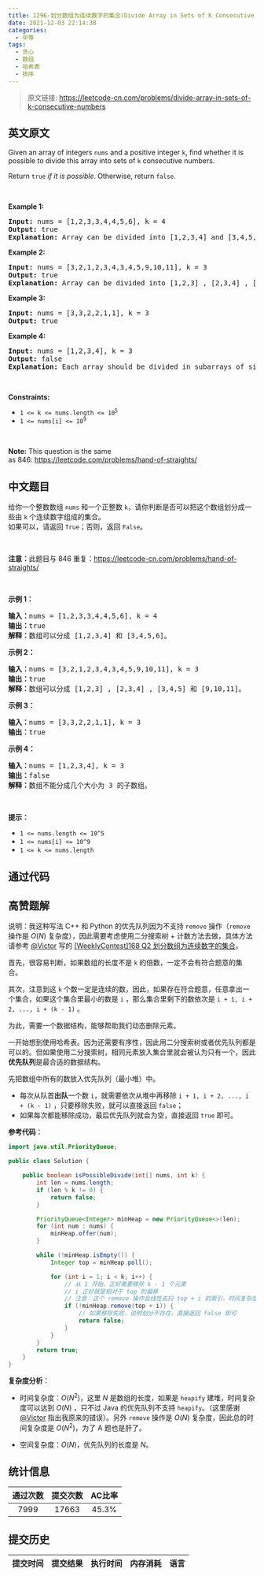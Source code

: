 ```yaml
---
title: 1296-划分数组为连续数字的集合(Divide Array in Sets of K Consecutive Numbers)
date: 2021-12-03 22:14:38
categories:
  - 中等
tags:
  - 贪心
  - 数组
  - 哈希表
  - 排序
---
```


> 原文链接: https://leetcode-cn.com/problems/divide-array-in-sets-of-k-consecutive-numbers


## 英文原文
<div><p>Given an array of integers <code>nums</code> and a positive integer <code>k</code>, find whether it is possible to divide this array into sets of <code>k</code> consecutive numbers.</p>

<p>Return <code>true</code> <em>if it is possible</em>.<strong> </strong>Otherwise, return <code>false</code>.</p>

<p>&nbsp;</p>
<p><strong>Example 1:</strong></p>

<pre>
<strong>Input:</strong> nums = [1,2,3,3,4,4,5,6], k = 4
<strong>Output:</strong> true
<strong>Explanation:</strong> Array can be divided into [1,2,3,4] and [3,4,5,6].
</pre>

<p><strong>Example 2:</strong></p>

<pre>
<strong>Input:</strong> nums = [3,2,1,2,3,4,3,4,5,9,10,11], k = 3
<strong>Output:</strong> true
<strong>Explanation:</strong> Array can be divided into [1,2,3] , [2,3,4] , [3,4,5] and [9,10,11].
</pre>

<p><strong>Example 3:</strong></p>

<pre>
<strong>Input:</strong> nums = [3,3,2,2,1,1], k = 3
<strong>Output:</strong> true
</pre>

<p><strong>Example 4:</strong></p>

<pre>
<strong>Input:</strong> nums = [1,2,3,4], k = 3
<strong>Output:</strong> false
<strong>Explanation:</strong> Each array should be divided in subarrays of size 3.
</pre>

<p>&nbsp;</p>
<p><strong>Constraints:</strong></p>

<ul>
	<li><code>1 &lt;= k &lt;= nums.length &lt;= 10<sup>5</sup></code></li>
	<li><code>1 &lt;= nums[i] &lt;= 10<sup>9</sup></code></li>
</ul>

<p>&nbsp;</p>
<strong>Note:</strong> This question is the same as&nbsp;846:&nbsp;<a href="https://leetcode.com/problems/hand-of-straights/" target="_blank">https://leetcode.com/problems/hand-of-straights/</a></div>

## 中文题目
<div><p>给你一个整数数组 <code>nums</code> 和一个正整数 <code>k</code>，请你判断是否可以把这个数组划分成一些由 <code>k</code> 个连续数字组成的集合。<br />
如果可以，请返回 <code>True</code>；否则，返回 <code>False</code>。</p>

<p> </p>

<p><strong>注意：</strong>此题目与 846 重复：<a href="https://leetcode-cn.com/problems/hand-of-straights/" target="_blank">https://leetcode-cn.com/problems/hand-of-straights/</a></p>

<p> </p>

<p><strong>示例 1：</strong></p>

<pre>
<strong>输入：</strong>nums = [1,2,3,3,4,4,5,6], k = 4
<strong>输出：</strong>true
<strong>解释：</strong>数组可以分成 [1,2,3,4] 和 [3,4,5,6]。
</pre>

<p><strong>示例 2：</strong></p>

<pre>
<strong>输入：</strong>nums = [3,2,1,2,3,4,3,4,5,9,10,11], k = 3
<strong>输出：</strong>true
<strong>解释：</strong>数组可以分成 [1,2,3] , [2,3,4] , [3,4,5] 和 [9,10,11]。
</pre>

<p><strong>示例 3：</strong></p>

<pre>
<strong>输入：</strong>nums = [3,3,2,2,1,1], k = 3
<strong>输出：</strong>true
</pre>

<p><strong>示例 4：</strong></p>

<pre>
<strong>输入：</strong>nums = [1,2,3,4], k = 3
<strong>输出：</strong>false
<strong>解释：</strong>数组不能分成几个大小为 3 的子数组。
</pre>

<p> </p>

<p><strong>提示：</strong></p>

<ul>
	<li><code>1 <= nums.length <= 10^5</code></li>
	<li><code>1 <= nums[i] <= 10^9</code></li>
	<li><code>1 <= k <= nums.length</code></li>
</ul>
</div>

## 通过代码
<RecoDemo>
</RecoDemo>


## 高赞题解
说明：我这种写法 C++ 和 Python 的优先队列因为不支持 `remove` 操作（`remove` 操作是 $O(N)$ 复杂度），因此需要考虑使用二分搜索树 + 计数方法去做，具体方法请参考 [@Victor](/u/happy_yuxuan/) 写的 [[WeeklyContest]168 Q2 划分数组为连续数字的集合](https://leetcode-cn.com/problems/divide-array-in-sets-of-k-consecutive-numbers/solution/weeklycontest168-q2-hua-fen-shu-zu-wei-lian-xu-shu/)。

首先，很容易判断，如果数组的长度不是 `k` 的倍数，一定不会有符合题意的集合。

其次，注意到这 `k` 个数一定是连续的数，因此，如果存在符合题意，任意拿出一个集合，如果这个集合里最小的数是 `i` ，那么集合里剩下的数依次是 `i + 1, i + 2, ..., i + (k - 1)` 。

为此，需要一个数据结构，能够帮助我们动态删除元素。

一开始想到使用哈希表。因为还需要有序性，因此用二分搜索树或者优先队列都是可以的。但如果使用二分搜索树，相同元素放入集合里就会被认为只有一个，因此**优先队列**是最合适的数据结构。

先把数组中所有的数放入优先队列（最小堆）中。

+ 每次从队首**出队**一个数 `i`，就需要依次从堆中再移除  `i + 1, i + 2, ..., i + (k - 1)` ，只要移除失败，就可以直接返回 `false`；
+ 如果每次都能移除成功，最后优先队列就会为空，直接返回 `true` 即可。

**参考代码**：

```Java []
import java.util.PriorityQueue;

public class Solution {

    public boolean isPossibleDivide(int[] nums, int k) {
        int len = nums.length;
        if (len % k != 0) {
            return false;
        }

        PriorityQueue<Integer> minHeap = new PriorityQueue<>(len);
        for (int num : nums) {
            minHeap.offer(num);
        }

        while (!minHeap.isEmpty()) {
            Integer top = minHeap.poll();

            for (int i = 1; i < k; i++) {
                // 从 1 开始，正好需要移除 k - 1 个元素
                // i 正好就是相对于 top 的偏移
                // 注意：这个 remove 操作会线性去扫 top + i 的索引，时间复杂度是 O(N)
                if (!minHeap.remove(top + i)) {
                    // 如果移除失败，说明划分不存在，直接返回 false 即可
                    return false;
                }
            }
        }
        return true;
    }
}
```


**复杂度分析**：

+ 时间复杂度：$O(N^2)$，这里 $N$ 是数组的长度，如果是 `heapify` 建堆，时间复杂度可以达到 $O(N)$ ，只不过 Java 的优先队列不支持 `heapify`。（这里感谢 [@Victor](/u/happy_yuxuan/) 指出我原来的错误）。另外 `remove` 操作是 $O(N)$ 复杂度，因此总的时间复杂度是 $O(N^2)$，为了 A 题也是肝了。


+ 空间复杂度：$O(N)$，优先队列的长度是 $N$。

## 统计信息
| 通过次数 | 提交次数 | AC比率 |
| :------: | :------: | :------: |
|    7999    |    17663    |   45.3%   |

## 提交历史
| 提交时间 | 提交结果 | 执行时间 |  内存消耗  | 语言 |
| :------: | :------: | :------: | :--------: | :--------: |

